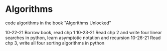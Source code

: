 # Algorithms
code algorithms in the book "Algorithms Unlocked"

10-22-21 Borrow book, read chp 1
10-23-21 Read chp 2 and write four linear searches in python, learn asymptotic notation and recursion
10-26-21 Read chp 3, write all four sorting algorithms in python
